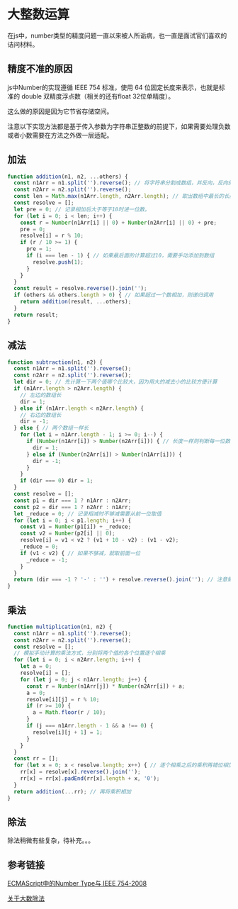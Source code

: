 # 大整数运算

在js中，number类型的精度问题一直以来被人所诟病，也一直是面试官们喜欢的诘问材料。

## 精度不准的原因

js中Number的实现遵循 IEEE 754 标准，使用 64 位固定长度来表示，也就是标准的 double 双精度浮点数（相关的还有float 32位单精度）。

这么做的原因是因为它节省存储空间。

注意以下实现方法都是基于传入参数为字符串正整数的前提下，如果需要处理负数或者小数需要在方法之外做一层适配。

## 加法

```javascript
function addition(n1, n2, ...others) {
  const n1Arr = n1.split('').reverse(); // 将字符串分割成数组，并反向，反向的目的在于循环时可以按照手动计算的习惯，从右往左算
  const n2Arr = n2.split('').reverse();
  const len = Math.max(n1Arr.length, n2Arr.length); // 取出数组中最长的长度, 要根据最长的长度循环
  const resolve = [];
  let pre = 0; // 记录相加后大于等于10时进一位数。
  for (let i = 0; i < len; i++) {
    const r = Number(n1Arr[i] || 0) + Number(n2Arr[i] || 0) + pre;
    pre = 0;
    resolve[i] = r % 10;
    if (r / 10 >= 1) {
      pre = 1;
      if (i === len - 1) { // 如果最后面的计算超过10，需要手动添加到数组
        resolve.push(1);
      }
    }
  }
  const result = resolve.reverse().join('');
  if (others && others.length > 0) { // 如果超过一个数相加，则递归调用
    return addition(result, ...others);
  }
  return result;
}
```

## 减法

```javascript
function subtraction(n1, n2) {
  const n1Arr = n1.split('').reverse();
  const n2Arr = n2.split('').reverse();
  let dir = 0; // 先计算一下两个值哪个比较大，因为用大的减去小的比较方便计算
  if (n1Arr.length > n2Arr.length) {
    // 左边的数组长
    dir = 1;
  } else if (n1Arr.length < n2Arr.length) {
    // 右边的数组长
    dir = -1;
  } else { // 两个数组一样长
    for (let i = n1Arr.length - 1; i >= 0; i--) {
      if (Number(n1Arr[i]) > Number(n2Arr[i])) { // 长度一样则判断每一位数的大小，注意此处要从数组尾部开始算，因为前面把数组倒过来了
        dir = 1;
      } else if (Number(n2Arr[i]) > Number(n1Arr[i])) {
        dir = -1;
      }
    }
    if (dir === 0) dir = 1;
  }
  const resolve = [];
  const p1 = dir === 1 ? n1Arr : n2Arr;
  const p2 = dir === 1 ? n2Arr : n1Arr;
  let _reduce = 0; // 记录相减时不够减需要从前一位取值
  for (let i = 0; i < p1.length; i++) {
    const v1 = Number(p1[i]) + _reduce;
    const v2 = Number(p2[i] || 0);
    resolve[i] = v1 < v2 ? (v1 + 10 - v2) : (v1 - v2);
    _reduce = 0;
    if (v1 < v2) { // 如果不够减，就取前面一位
      _reduce = -1;
    }
  }
  return (dir === -1 ? '-' : '') + resolve.reverse().join(''); // 注意需要把负号补上
}
```

## 乘法

```javascript
function multiplication(n1, n2) {
  const n1Arr = n1.split('').reverse();
  const n2Arr = n2.split('').reverse();
  const resolve = [];
  // 模拟手动计算的乘法方式，分别将两个值的各个位置逐个相乘
  for (let i = 0; i < n2Arr.length; i++) {
    let a = 0;
    resolve[i] = [];
    for (let j = 0; j < n1Arr.length; j++) {
      const r = Number(n1Arr[j]) * Number(n2Arr[i]) + a;
      a = 0;
      resolve[i][j] = r % 10;
      if (r >= 10) {
        a = Math.floor(r / 10);
      }
      if (j === n1Arr.length - 1 && a !== 0) {
        resolve[i][j + 1] = 1;
      }
    }
  }
  const rr = [];
  for (let x = 0; x < resolve.length; x++) { // 逐个相乘之后的乘积再错位相加
    rr[x] = resolve[x].reverse().join('');
    rr[x] = rr[x].padEnd(rr[x].length + x, '0');
  }
  return addition(...rr); // 再将乘积相加
}
```

## 除法

除法稍微有些复杂，待补充。。。

## 参考链接

[ECMAScript中的Number Type与 IEEE 754-2008](https://juejin.im/post/6844903834356023303)

[关于大数除法](https://www.cnblogs.com/fightformylife/p/4022058.html)
